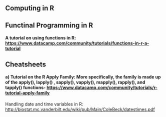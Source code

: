 ## Computing in R

## Functinal Programming in R
#### A tutorial on using functions in R: https://www.datacamp.com/community/tutorials/functions-in-r-a-tutorial

## Cheatsheets
#### a) Tutorial on the R Apply Family: More specifically, the family is made up of the apply(), lapply() , sapply(), vapply(), mapply(), rapply(), and tapply() functions- https://www.datacamp.com/community/tutorials/r-tutorial-apply-family



Handling date and time variables in R: http://biostat.mc.vanderbilt.edu/wiki/pub/Main/ColeBeck/datestimes.pdf


